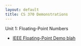 ```yaml
---
layout: default
title: CS 370 Demonstrations
---
```


Unit 1: Floating-Point Numbers
- [IEEE Floating-Point Demo blah](/floating-point/IEEE_FP_standard.html)

